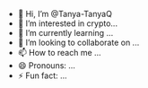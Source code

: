 - 👋 Hi, I’m @Tanya-TanyaQ
- 👀 I’m interested in crypto...
- 🌱 I’m currently learning ...
- 💞️ I’m looking to collaborate on ...
- 📫 How to reach me ...
- 😄 Pronouns: ...
- ⚡ Fun fact: ... 
 

